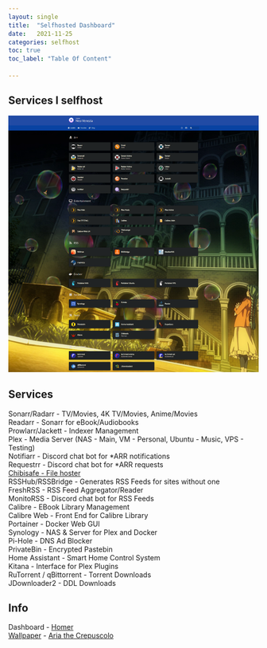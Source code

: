 ```yaml
---
layout: single
title:  "Selfhosted Dashboard"
date:   2021-11-25
categories: selfhost
toc: true
toc_label: "Table Of Content"

---
```

## Services I selfhost
![Dashboard](/assets/images/dashboard.png)

## Services
Sonarr/Radarr - TV/Movies, 4K TV/Movies, Anime/Movies 
<br>
Readarr - Sonarr for eBook/Audiobooks
<br>
Prowlarr/Jackett - Indexer Management
<br>
Plex - Media Server (NAS - Main,  VM - Personal, Ubuntu - Music, VPS -  Testing)
<br>
Notifiarr - Discord chat bot for *ARR notifications
<br>
Requestrr - Discord chat bot for *ARR requests
<br>
[Chibisafe - File hoster](https://i.lumiseterne.cc)
<br>
RSSHub/RSSBridge - Generates RSS Feeds for sites without one
<br>
FreshRSS - RSS Feed Aggregator/Reader
<br>
MonitoRSS - Discord chat bot for RSS Feeds
<br>
Calibre - EBook Library Management
<br>
Calibre Web - Front End for Calibre Library
<br>
Portainer - Docker Web GUI
<br>
Synology - NAS & Server for Plex and Docker
<br>
Pi-Hole - DNS Ad Blocker
<br>
PrivateBin - Encrypted Pastebin
<br>
Home Assistant - Smart Home Control System
<br>
Kitana - Interface for Plex Plugins
<br>
RuTorrent / qBittorrent - Torrent Downloads
<br>
JDownloader2 - DDL Downloads

## Info
Dashboard - [Homer](https://github.com/bastienwirtz/homer)
<br>
[Wallpaper](/assets/images/wallpaper.jpg) - [Aria the Crepuscolo](https://anilist.co/anime/117556/ARIA-The-CREPUSCOLO) 